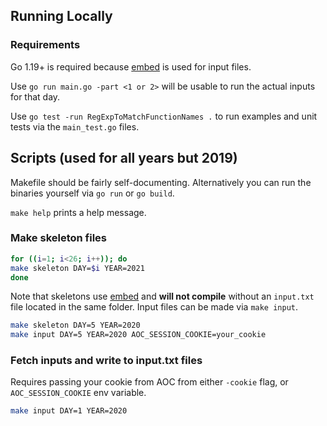 ## Running Locally

### Requirements

Go 1.19+ is required because [embed][embed] is used for input files.

Use `go run main.go -part <1 or 2>` will be usable to run the actual inputs for that day.

Use `go test -run RegExpToMatchFunctionNames .` to run examples and unit tests via the `main_test.go` files.

## Scripts (used for all years but 2019)

Makefile should be fairly self-documenting. Alternatively you can run the binaries yourself via `go run` or `go build`.

`make help` prints a help message.

### Make skeleton files

```sh
for ((i=1; i<26; i++)); do
make skeleton DAY=$i YEAR=2021
done
```

Note that skeletons use [embed][embed] and **will not compile** without an `input.txt` file located in the same folder. Input files can be made via `make input`.

```sh
make skeleton DAY=5 YEAR=2020
make input DAY=5 YEAR=2020 AOC_SESSION_COOKIE=your_cookie
```

### Fetch inputs and write to input.txt files

Requires passing your cookie from AOC from either `-cookie` flag, or `AOC_SESSION_COOKIE` env variable.

```sh
make input DAY=1 YEAR=2020
```

[embed]: https://golang.org/pkg/embed/
